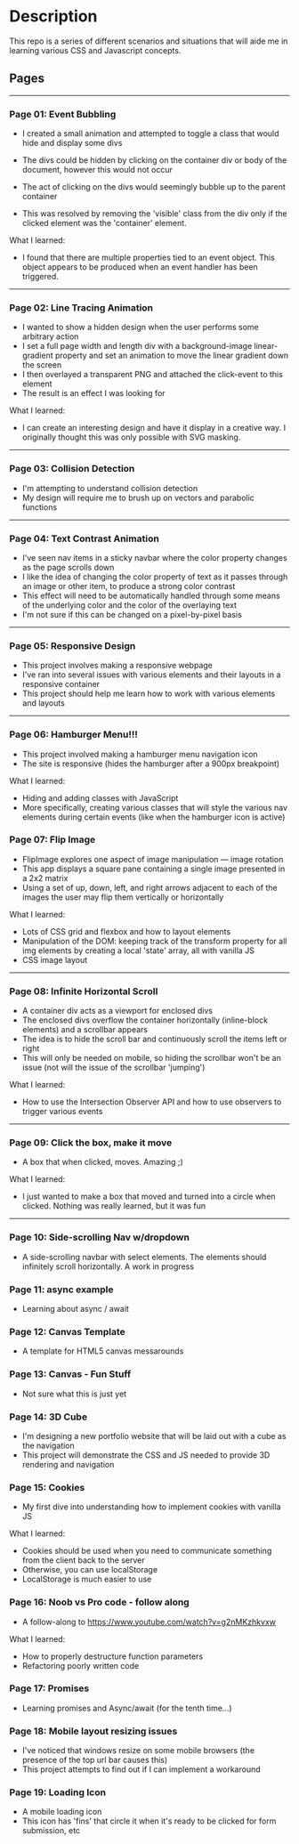 # Description

This repo is a series of different scenarios and situations that will aide me in learning various CSS and Javascript concepts.

## Pages

---

### Page 01: Event Bubbling

- I created a small animation and attempted to toggle a class that would hide and display some divs
- The divs could be hidden by clicking on the container div or body of the document, however this would not occur
- The act of clicking on the divs would seemingly bubble up to the parent container

- This was resolved by removing the 'visible' class from the div only if the clicked element was the 'container' element.

What I learned:

- I found that there are multiple properties tied to an event object. This object appears to be produced when an event handler has been triggered.

---

### Page 02: Line Tracing Animation

- I wanted to show a hidden design when the user performs some arbitrary action
- I set a full page width and length div with a background-image linear-gradient property and set an animation to move the linear gradient down the screen
- I then overlayed a transparent PNG and attached the click-event to this element
- The result is an effect I was looking for

What I learned:

- I can create an interesting design and have it display in a creative way. I originally thought this was only possible with SVG masking.

---

### Page 03: Collision Detection

- I'm attempting to understand collision detection
- My design will require me to brush up on vectors and parabolic functions

---

### Page 04: Text Contrast Animation

- I've seen nav items in a sticky navbar where the color property changes as the page scrolls down
- I like the idea of changing the color property of text as it passes through an image or other item, to produce a strong color contrast
- This effect will need to be automatically handled through some means of the underlying color and the color of the overlaying text
- I'm not sure if this can be changed on a pixel-by-pixel basis

---

### Page 05: Responsive Design

- This project involves making a responsive webpage
- I've ran into several issues with various elements and their layouts in a responsive container
- This project should help me learn how to work with various elements and layouts

---

### Page 06: Hamburger Menu!!!

- This project involved making a hamburger menu navigation icon
- The site is responsive (hides the hamburger after a 900px breakpoint)

What I learned:

- Hiding and adding classes with JavaScript
- More specifically, creating various classes that will style the various nav elements during certain events (like when the hamburger icon is active)

### Page 07: Flip Image

- FlipImage explores one aspect of image manipulation — image rotation
- This app displays a square pane containing a single image presented in a 2x2 matrix
- Using a set of up, down, left, and right arrows adjacent to each of the images the user may flip them vertically or horizontally

What I learned:

- Lots of CSS grid and flexbox and how to layout elements
- Manipulation of the DOM: keeping track of the transform property for all img elements by creating a local 'state' array, all with vanilla JS
- CSS image layout

---

### Page 08: Infinite Horizontal Scroll

- A container div acts as a viewport for enclosed divs
- The enclosed divs overflow the container horizontally (inline-block elements) and a scrollbar appears
- The idea is to hide the scroll bar and continuously scroll the items left or right
- This will only be needed on mobile, so hiding the scrollbar won't be an issue (not will the issue of the scrollbar 'jumping')

What I learned:

- How to use the Intersection Observer API and how to use observers to trigger various events

---

### Page 09: Click the box, make it move

- A box that when clicked, moves. Amazing ;)

What I learned:

- I just wanted to make a box that moved and turned into a circle when clicked. Nothing was really learned, but it was fun

---

### Page 10: Side-scrolling Nav w/dropdown

- A side-scrolling navbar with select elements. The elements should infinitely scroll horizontally. A work in progress

### Page 11: async example

- Learning about async / await

### Page 12: Canvas Template

- A template for HTML5 canvas messarounds

### Page 13: Canvas - Fun Stuff

- Not sure what this is just yet

### Page 14: 3D Cube

- I'm designing a new portfolio website that will be laid out with a cube as the navigation
- This project will demonstrate the CSS and JS needed to provide 3D rendering and navigation

### Page 15: Cookies

- My first dive into understanding how to implement cookies with vanilla JS

What I learned:

- Cookies should be used when you need to communicate something from the client back to the server
- Otherwise, you can use localStorage
- LocalStorage is much easier to use

### Page 16: Noob vs Pro code - follow along

- A follow-along to https://www.youtube.com/watch?v=g2nMKzhkvxw

What I learned:

- How to properly destructure function parameters
- Refactoring poorly written code

### Page 17: Promises

- Learning promises and Async/await (for the tenth time...)

### Page 18: Mobile layout resizing issues

- I've noticed that windows resize on some mobile browsers (the presence of the top url bar causes this)
- This project attempts to find out if I can implement a workaround

### Page 19: Loading Icon

- A mobile loading icon
- This icon has 'fins' that circle it when it's ready to be clicked for form submission, etc
